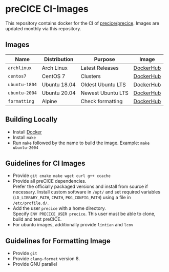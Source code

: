 # preCICE CI-Images

This repository contains docker for the CI of [precice/precice](https://github.com/precice/precice).
Images are updated monthly via this repository.


## Images

Name | Distribution | Purpose | Image
--- | --- | --- | ---
`archlinux`   | Arch Linux   | Latest Releases   | [DockerHub](https://hub.docker.com/r/precice/ci-archlinux)
`centos7`     | CentOS 7     | Clusters          | [DockerHub](https://hub.docker.com/r/precice/ci-centos7)
`ubuntu-1804` | Ubuntu 18.04 | Oldest Ubuntu LTS | [DockerHub](https://hub.docker.com/r/precice/ci-ubuntu-1804)
`ubuntu-2004` | Ubuntu 20.04 | Newest Ubuntu LTS | [DockerHub](https://hub.docker.com/r/precice/ci-ubuntu-2004)
`formatting`  | Alpine       | Check formatting  | [DockerHub](https://hub.docker.com/r/precice/ci-formatting)

## Building Locally

* Install [Docker](https://www.docker.com/get-started)
* Install `make`
* Run `make` followed by the name to build the image. Example: `make ubuntu-2004`

## Guidelines for CI Images

* Provide `git cmake make wget curl g++ ccache`
* Provide all preCICE dependencies.  
  Prefer the officially packaged versions and install from source if necessary.
  Install custom software in `/opt/` and set required variables (`LD_LIBRARY_PATH`, `CPATH`, `PKG_CONFIG_PATH`) using a file in `/etc/profile.d/`.
* Add the user `precice` with a home directory.  
  Specify `ENV PRECICE_USER precice`.
  This user must be able to clone, build and test preCICE.
* For ubuntu images, additionally provide `lintian` and `lcov`

## Guidelines for Formatting Image

* Provide `git`
* Provide `clang-format` version 8.
* Provide GNU parallel
